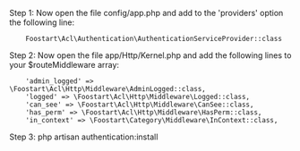 Step 1: Now open the file config/app.php and add to the 'providers' option the following line:

        Foostart\Acl\Authentication\AuthenticationServiceProvider::class



Step 2: Now open the file app/Http/Kernel.php and add the following lines to your $routeMiddleware array: 

        'admin_logged' => \Foostart\Acl\Http\Middleware\AdminLogged::class,
        'logged' => \Foostart\Acl\Http\Middleware\Logged::class,
        'can_see' => \Foostart\Acl\Http\Middleware\CanSee::class,
        'has_perm' => \Foostart\Acl\Http\Middleware\HasPerm::class,
        'in_context' => \Foostart\Category\Middleware\InContext::class,


Step 3: php artisan authentication:install
